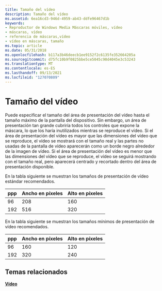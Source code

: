 ```yaml
---
title: Tamaño del vídeo
description: Tamaño del vídeo
ms.assetid: 6ea16cd3-946d-4959-ab43-ddfe96467d1b
keywords:
- Reproductor de Windows Media Máscaras móviles, vídeo
- máscaras, vídeo
- referencia de máscaras,vídeo
- vídeo en máscaras, tamaño
ms.topic: article
ms.date: 05/31/2018
ms.openlocfilehash: b117a3b46deecb1ee9152f2c6135fe352664205a
ms.sourcegitcommit: d75fc10b9f0825bbe5ce5045c90d4045e3c53243
ms.translationtype: MT
ms.contentlocale: es-ES
ms.lasthandoff: 09/13/2021
ms.locfileid: "127070809"
---
```

# <a name="video-size"></a>Tamaño del vídeo

Puede especificar el tamaño del área de presentación del vídeo hasta el tamaño máximo de la pantalla del dispositivo. Sin embargo, un área de presentación tan grande cubriría todos los controles que expone la máscara, lo que los haría inutilizados mientras se reproduce el vídeo. Si el área de presentación del vídeo es mayor que las dimensiones del vídeo que se reproduce, el vídeo se mostrará con el tamaño real y las partes no usadas de la pantalla de vídeo aparecerán como un borde negro alrededor de la imagen de vídeo. Si el área de presentación del vídeo es menor que las dimensiones del vídeo que se reproduce, el vídeo se seguirá mostrando con el tamaño real, pero aparecerá centrado y recortado dentro del área de presentación disponible.

En la tabla siguiente se muestran los tamaños de presentación de vídeo estándar recomendados.



| ppp | Ancho en píxeles | Alto en píxeles |
|-----|-----------------|------------------|
| 96  | 208             | 160              |
| 192 | 516             | 320              |



 

En la tabla siguiente se muestran los tamaños mínimos de presentación de vídeo recomendados.



| ppp | Ancho en píxeles | Alto en píxeles |
|-----|-----------------|------------------|
| 96  | 160             | 120              |
| 192 | 320             | 240              |



 

## <a name="related-topics"></a>Temas relacionados

<dl> <dt>

[**Vídeo**](video.md)
</dt> </dl>

 

 




